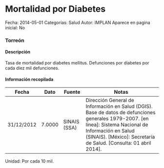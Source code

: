 Mortalidad por Diabetes
=====

Fecha: 2014-05-01
Categorías: Salud
Autor: IMPLAN
Aparece en pagina inicial: No

### Torreón

#### Descripción

Tasa de mortalidad por diabetes mellitus. Defunciones por diabetes por cada diez mil defunciones.

#### Información recopilada

<table class="table table-hover table-bordered matriz">
  <thead>
    <tr><th>Fecha</th><th>Dato</th><th>Fuente</th><th>Notas</th></tr>
  </thead>
  <tbody>
    <tr><td class="centrado">31/12/2012</td><td class="derecha">7.0000</td><td>SINAIS (SSA)</td><td>Dirección General de Información en Salud (DGIS). Base de datos de defunciones generales 1979-2007. [en línea]: Sistema Nacional de Información en Salud (SINAIS). [México]: Secretaría de Salud. <http://www.sinais.salud.gob.mx> [Consulta: 01 abril 2014].</td></tr>
  </tbody>
</table>

Unidad: Por cada 10 mil.
